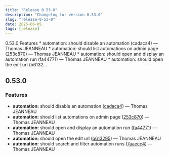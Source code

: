 ```yaml
---
title: "Release 0.53.0"
description: "Changelog for version 0.53.0"
slug: "release-0-53-0"
date: 2025-06-05
tags: [release]
---
```


<p class="before-truncate"> 0.53.0   Features  * automation: should disable an automation (cadaca4) — Thomas JEANNEAU * automation: should list automations on admin page (253c870) — Thomas JEANNEAU * automation: should open and display an automation run (fa44771) — Thomas JEANNEAU * automation: should open the edit url (b6132...</p>

<!-- truncate -->

## 0.53.0

### Features

* **automation:** should disable an automation ([cadaca4](https://github.com/latechforce/engine/commit/cadaca4fd9c1205570861218f633c95632c7a4c3)) — Thomas JEANNEAU
* **automation:** should list automations on admin page ([253c870](https://github.com/latechforce/engine/commit/253c870042d9ee2007d580b1d2533381e40a4fef)) — Thomas JEANNEAU
* **automation:** should open and display an automation run ([fa44771](https://github.com/latechforce/engine/commit/fa44771d8b1e238035b8a43e96b9346bd07e4c91)) — Thomas JEANNEAU
* **automation:** should open the edit url ([b613295](https://github.com/latechforce/engine/commit/b61329576376bde7153bdb27c0c8ef95d3cad4c7)) — Thomas JEANNEAU
* **automation:** should search and filter automation runs ([7aaecc4](https://github.com/latechforce/engine/commit/7aaecc45618e59edc1d4d391da407a76a96204d4)) — Thomas JEANNEAU
